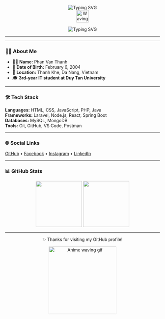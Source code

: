 <p align="center"> <img src="https://readme-typing-svg.demolab.com?font=Fira+Code&size=24&pause=1000&color=F79A32&center=true&vCenter=true&width=600&lines=Hi+there!+Welcome+to+my+GitHub+space!" alt="Typing SVG" /> <br/> <img src="https://media.giphy.com/media/hvRJCLFzcasrR4ia7z/giphy.gif" width="40" alt="Waving hand gif" /> </p> <p align="center"> <img src="https://readme-typing-svg.demolab.com?font=Fira+Code&size=26&pause=1000&color=00CED1&center=true&vCenter=true&width=600&lines=I'm+Ahryxx" alt="Typing SVG" /> </p> <hr/>


---

### 🧑‍💼 About Me
- 🧑‍💼 **Name:** Phan Van Thanh
- 🎂 **Date of Birth:** February 6, 2004
- 📍 **Location:** Thanh Khe, Da Nang, Vietnam
- 🎓 **3rd-year IT student at Duy Tan University**

---

### 🛠 Tech Stack
**Languages:** HTML, CSS, JavaScript, PHP, Java  
**Frameworks:** Laravel, Node.js, React, Spring Boot  
**Databases:** MySQL, MongoDB  
**Tools:** Git, GitHub, VS Code, Postman  

---

### 🌐 Social Links
[GitHub](https://github.com/ahryxx0602) • 
[Facebook](https://www.facebook.com/vanthanh.phan.75286/) • 
[Instagram](https://www.instagram.com/ahryxx._/) • 
[LinkedIn](https://www.linkedin.com/in/phan-v%C4%83n-th%C3%A0nh-959256311/)

---

### 📊 GitHub Stats
<p align="center">
  <img src="https://github-readme-stats.vercel.app/api?username=ahryxx0602&show_icons=true&theme=radical" height="150"/>
  <img src="https://github-readme-stats.vercel.app/api/top-langs/?username=ahryxx0602&layout=compact&theme=radical" height="150"/>
</p>

---

<p align="center">✨ Thanks for visiting my GitHub profile!</p>

<p align="center"> <img src="https://media4.giphy.com/media/v1.Y2lkPTc5MGI3NjExZG5nd3p6cGM4a2NmdWQyYWdocmVqa3JxY2cxdjljNHo1dG1qYmkycSZlcD12MV9pbnRlcm5hbF9naWZfYnlfaWQmY3Q9Zw/ErZ8hv5eO92JW/giphy.gif" width="220" alt="Anime waving gif"/> </p>
